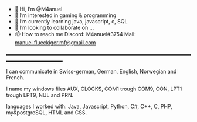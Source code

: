 - 👋 Hi, I’m @M4anuel
- 👀 I’m interested in gaming & programming
- 🌱 I’m currently learning java, javascript, c, SQL
- 💞️ I’m looking to collaborate on ...
- 📫 How to reach me Discord: M4anuel#3754 Mail: manuel.flueckiger.mf@gmail.com

<!---
M4anuel/M4anuel is a ✨ special ✨ repository because its `README.md` (this file) appears on your GitHub profile.
You can click the Preview link to take a look at your changes.
--->

▬▬▬▬▬▬▬▬▬▬▬▬▬▬▬▬▬▬▬▬▬▬▬▬▬▬▬▬▬▬▬▬▬▬▬▬▬▬▬▬▬▬▬▬▬▬▬

I can communicate in Swiss-german, German, English, Norwegian and French.

I name my windows files AUX, CLOCK$, COM1 trough COM9, CON, LPT1 trough LPT9, NUL and PRN.

languages I worked with: Java, Javascript, Python, C#, C++, C, PHP, my&postgreSQL, HTML and CSS.

